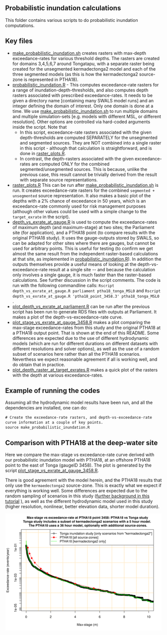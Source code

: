 Probabilistic inundation calculations
-------------------------------------

This folder contains various scripts to do probabilistic inundation computations.

## Key files

* [make_probabilistic_inundation.sh](make_probabilistic_inundation.sh) creates rasters with max-depth exceedance-rates for various threshold depths. The rasters are created for domains 3,4,5,6,7 around Tongatapu, with a separate raster being created for the unsegmented kermadectonga2 model and each of the three segmented models (as this is how the kermadectonga2 source-zone is represented in PTHA18).
* [probabilistic_inundation.R](probabilistic_inundation.R) - This computes exceedance-rate rasters for a range of inundation-depth-thresholds, and also computes depth rasters associated with prescribed exceedance-rates. It needs to be given a directory name [containing many SWALS model runs] and an integer defining the domain of interest. Only one domain is done at a time. We use [make_probabilistic_inundation.sh](make_probabilistic_inundation.sh) to run multiple domains and multiple simulation-sets [e.g. models with different MSL, or different resolution]. Other options are controlled via hard-coded arguments inside the script. Note that
    * In this script, exceedance-rate rasters associated with the given depth-thresholds are computed SEPARATELY for the unsegmented and segmented sources. They are NOT combined into a single raster in this script - although that calculation is straightforward, and is done in [raster_plots.R](raster_plots.R).
    * In contrast, the depth-rasters associated with the given exceedance-rates are computed ONLY for the combined segmented/unsegmented sources. This is because, unlike the previous case, this result cannot be trivially derived from the result with separate source representations. 
* [raster_plots.R](raster_plots.R) This can be run after [make_probabilistic_inundation.sh](make_probabilistic_inundation.sh) is run. It creates exceedance-rate rasters for the combined `segmented + unsegmented` source representation. It also makes a basic plot of the depths with a 2\% chance of exceedance in 50 years, which is an exceedance-rate commonly used for risk management purposes (although other values could be used with a simple change to the `target_exrate` in the script). 
* [depth_vs_exrate_at_gauge.R](depth_vs_exrate_at_gauge.R) is used to compute the exceedance-rates of maximum depth (and maximum-stage) at two sites; the Parliament site (for application), and a PTHA18 point (to compare results with the original PTHA18 study). It uses the gauge-outputs stored by SWALS, so can be adapted for other sites where there are gauges, but cannot be used for arbitrary points. This is useful for testing (to confirm we get almost the same result from the independent raster-based calculations at that site, as implemented in [probabilistic_inundation.R](probabilistic_inundation.R)). In addition the outputs themselves provide a useful means of looking at the depth-vs-exceedance-rate result at a single site -- and because the calculation only involves a single gauge, it is much faster than the raster-based calculations. See further discussion in the script comments. The code is run with the following commandline calls: `Rscript depth_vs_exrate_at_gauge.R parliament ptha18_tonga_MSL0` and `Rscript depth_vs_exrate_at_gauge.R 'ptha18_point_3458.3' ptha18_tonga_MSL0 `. 
* [plot_depth_vs_exrate_at_parliament.R](plot_depth_vs_exrate_at_parliament.R) can be run after the previous script has been run to generate RDS files with outputs at Parliament. It makes a plot of the depth-vs-exceedance-rate curve.
* [plot_stage_vs_exrate_at_gauge_3458.R](plot_stage_vs_exrate_at_gauge_3458.R) makes a plot comparing the max-stage exceedance-rates from this study and the original PTHA18 at a PTHA18 output point. That is shown at the end of this README. Some differences are expected due to the use of different hydrodynamic models (which are run for different durations on different datasets with different resolutions and solver options), as well as the use of a random subset of scenarios here rather than all the PTHA18 scenarios. Neverthess we expect reasonable agreement if all is working well, and do obtain that in practice.
* [plot_depth_raster_at_target_exrates.R](plot_depth_raster_at_target_exrates.R) makes a quick plot of the rasters with the depth at various exceedance-rates. 

## Example of running the codes

Assuming all the hydrodynamic model results have been run, and all the dependencies are installed, one can do:

```
# Create the exceedance-rate rasters, and depth-vs-exceedance-rate curve information at a couple of key points.
source make_probabilistic_inundation.R

```

## Comparison with PTHA18 at the deep-water site

Here we compare the max-stage vs exceedance-rate curve derived with our probabilistic inundation model with PTHA18, at an offshore PTHA18 point to the east of Tonga (gaugeID 3458). The plot is generated by the script [plot_stage_vs_exrate_at_gauge_3458.R](plot_stage_vs_exrate_at_gauge_3458.R). 

There is good agreement with the model herein, and the PTHA18 results that only use the `kermaedectonga2` source-zone. This is exactly what we expect if everything is working well. Some differences are expected due to the random sampling of scenarios in this study ([further background in this tutorial](../../../../ptha_access/example_event_access_scripts/random_scenario_sampling/random_scenario_sampling.md) ), as well as the different hydrodynamic model used in this study (higher resolution, nonlinear, better elevation data, shorter model duration). 

![Comparison_PTHA18_offshore_point](ptha18_tonga_MSL0_stage_vs_rate_validation_at_ptha18_point_3458.png)
